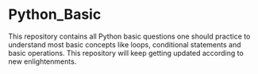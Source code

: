 # Python_Basic
This repository contains all Python basic questions one should practice to understand most basic concepts like loops, conditional statements and basic operations. This repository will keep getting updated according to new enlightenments.
